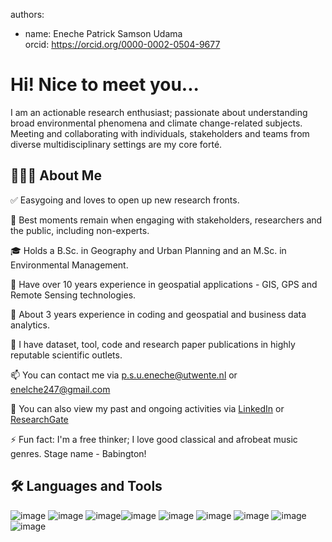 authors:  
  - name: Eneche Patrick Samson Udama  
    orcid: https://orcid.org/0000-0002-0504-9677 

# Hi! Nice to meet you...
I am an actionable research enthusiast; passionate about understanding broad environmental phenomena and climate change-related subjects. Meeting and collaborating with individuals, stakeholders and teams from diverse multidisciplinary settings are my core forté. 

## 👨🏻‍💻 About Me

✅ Easygoing and loves to open up new research fronts.

🎯 Best moments remain when engaging with stakeholders, researchers and the public, including non-experts.

🎓 Holds a B.Sc. in Geography and Urban Planning and an M.Sc. in Environmental Management.

💼 Have over 10 years experience in geospatial applications - GIS, GPS and Remote Sensing technologies.

🌱 About 3 years experience in coding and geospatial and business data analytics.

📝 I have dataset, tool, code and research paper publications in highly reputable scientific outlets.

📫 You can contact me via p.s.u.eneche@utwente.nl or enelche247@gmail.com

📄 You can also view my past and ongoing activities via [LinkedIn](https://www.linkedin.com/in/enelche-psu/) or [ResearchGate](https://researchgate.net/profile/Eneche-Udama)

⚡ Fun fact: I'm a free thinker; I love good classical and afrobeat music genres. Stage name - Babington!


## 🛠 Languages and Tools

![image](https://github.com/user-attachments/assets/13c7a56d-51a6-44b9-b9c1-836e24e72704) ![image](https://github.com/user-attachments/assets/71072c9e-9858-49bd-af7c-45eb6e4bcc8c) ![image](https://github.com/user-attachments/assets/89b9a519-5b57-486a-ab96-9849532d0d03)![image](https://github.com/user-attachments/assets/6056c3e5-0b3e-4ada-a96e-e6ece9b5399f)  ![image](https://github.com/user-attachments/assets/9efc87db-d529-42fb-a2fe-664cd772b536) ![image](https://github.com/user-attachments/assets/885f1dc3-2685-4dc2-b5a7-c0c24bd168f2) ![image](https://github.com/user-attachments/assets/9a643813-4fc9-4bc9-8ee2-639193615560) ![image](https://github.com/user-attachments/assets/4aeab2d3-f499-4df6-a323-ddfc1ad43006) ![image](https://github.com/user-attachments/assets/fd2d2982-c392-42fb-b1ef-4bd053d53287)
